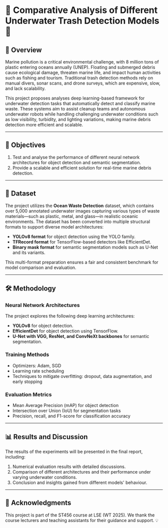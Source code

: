 # 🌊 Comparative Analysis of Different Underwater Trash Detection Models 🐠

## 📖 Overview

Marine pollution is a critical environmental challenge, with 8 million tons of plastic entering oceans annually (UNEP). Floating and submerged debris cause ecological damage, threaten marine life, and impact human activities such as fishing and tourism. Traditional trash detection methods rely on manual divers, sonar scans, and drone surveys, which are expensive, slow, and lack scalability.

This project proposes analyses deep learning-based framework for underwater detection tasks that automatically detect and classify marine waste. These systems aim to assist cleanup teams and autonomous underwater robots while handling challenging underwater conditions such as low visibility, turbidity, and lighting variations, making marine debris detection more efficient and scalable.

---

## 🎯 Objectives

1. Test and analyse the performance of different neural network architectures for object detection and semantic segmentation.
2. Provide a scalable and efficient solution for real-time marine debris detection.

---

## 📂 Dataset

The project utilizes the **Ocean Waste Detection** dataset, which contains over 5,000 annotated underwater images capturing various types of waste materials—such as plastic, metal, and glass—in realistic oceanic environments. The dataset has been converted into multiple structural formats to support diverse model architectures:
- **YOLOv8 format** for object detection using the YOLO family.
- **TFRecord format** for TensorFlow-based detectors like EfficientDet.
- **Binary mask format** for semantic segmentation models such as U-Net and its variants.

This multi-format preparation ensures a fair and consistent benchmark for model comparison and evaluation. 

---

## 🛠️ Methodology

### Neural Network Architectures
The project explores the following deep learning architectures:
- **YOLOv8** for object detection. 
- **EfficientDet** for object detection using TensorFlow. 
- **U-Net with VGG, ResNet, and ConvNeXt backbones** for semantic segmentation. 

### Training Methods
- Optimizers: Adam, SGD
- Learning rate scheduling 
- Techniques to mitigate overfitting: dropout, data augmentation, and early stopping

### Evaluation Metrics
- Mean Average Precision (mAP) for object detection
- Intersection over Union (IoU) for segmentation tasks
- Precision, recall, and F1-score for classification accuracy

---

## 📊 Results and Discussion

The results of the experiments will be presented in the final report, including:
1. Numerical evaluation results with detailed discussions.
2. Comparison of different architectures and their performance under varying underwater conditions.
3. Conclusion and insights gained from different models' behaviour.



---

## 🙏 Acknowledgments

This project is part of the ST456 course at LSE (WT 2025). We thank the course lecturers and teaching assistants for their guidance and support. 💡

